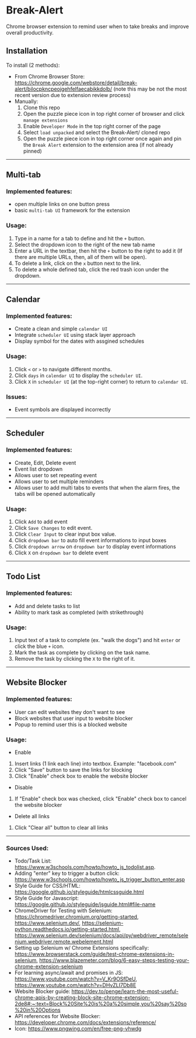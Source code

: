 # Break-Alert
Chrome browser extension to remind user when to take breaks and improve overall productivity.

##  Installation
To install (2 methods):
- From Chrome Browser Store: https://chrome.google.com/webstore/detail/break-alert/bilocpkncpeojgehfelfaecabikkdolb/ (note this may be not the most recent version due to extension review process)
- Manually: 
  1. Clone this repo
  2. Open the puzzle piece icon in top right corner of browser and click `manage extensions`
  3. Enable `Developer Mode` in the top right corner of the page
  4. Select `load unpacked` and select the Break-Alert/ cloned repo
  5. Open the puzzle piece icon in top right corner once again and pin the `Break Alert` extension to the extension area (if not already pinned)

---

##  Multi-tab
### Implemented features:
- open multiple links on one button press
- basic `multi-tab UI` framework for the extension

### Usage:
1. Type in a name for a tab to define and hit the `+` button.
2. Select the dropdown icon to the right of the new tab name
3. Enter a URL in the textbar, then hit the `+` button to the right to add it (If there are multiple URLs, then, all of them will be open).
4. To delete a link, click on the `x` button next to the link.
5. To delete a whole defined tab, click the red trash icon under the dropdown.

---

##  Calendar
### Implemented features:
- Create a clean and simple `calendar UI`
- Integrate `scheduler UI` using stack layer approach
- Display symbol for the dates with assgined schedules

### Usage:
1. Click `<` or `>` to navigate different months.
2. Click `days` in `calendar UI` to display the `scheduler UI`.
3. Click `X` in `scheduler UI` (at the top-right corner) to return to `calendar UI`.

### Issues:
  - Event symbols are displayed incorrectly

---

##  Scheduler
### Implemented features:
- Create, Edit, Delete event 
- Event list dropdown
- Allows user to set repeating event
- Allows user to set multiple reminders
- Allows user to add multi tabs to events that when the alarm fires, the tabs will be opened automatically

### Usage:
1. Click `Add` to add event
2. Click `Save Changes` to edit event.
3. Click `Clear Input` to clear input box value.
4. Click `dropdown bar` to auto fill event informations to input boxes
5. Click `dropdown arrow` on `dropdown bar` to display event informations
6. Click `X` on `dropdown bar` to delete event

---

## Todo List
### Implemented features:
- Add and delete tasks to list
- Ability to mark task as completed (with strikethrough)

### Usage:
1. Input text of a task to complete (ex. "walk the dogs") and hit `enter` or click the blue `+` icon. 
2. Mark the task as complete by clicking on the task name.
3. Remove the task by clicking the `X` to the right of it.

---

##  Website Blocker
### Implemented features:
- User can edit websites they don't want to see
- Block websites that user input to website blocker
- Popup to remind user this is a blocked website

### Usage:
- Enable
1. Insert links (1 link each line) into textbox. Example: "facebook.com"
2. Click "Save" button to save the links for blocking
3. Click "Enable" check box to enable the website blocker
- Disable
1. If "Enable" check box was checked, click "Enable" check box to cancel the website blocker
- Delete all links
1. Click "Clear all" button to clear all links
---

### Sources Used:
* Todo/Task List: https://www.w3schools.com/howto/howto_js_todolist.asp.
* Adding "enter" key to trigger a button click: https://www.w3schools.com/howto/howto_js_trigger_button_enter.asp
* Style Guide for CSS/HTML: https://google.github.io/styleguide/htmlcssguide.html
* Style Guide for Javascript: https://google.github.io/styleguide/jsguide.html#file-name
* ChromeDriver for Testing with Selenium: https://chromedriver.chromium.org/getting-started, https://www.selenium.dev/, https://selenium-python.readthedocs.io/getting-started.html, https://www.selenium.dev/selenium/docs/api/py/webdriver_remote/selenium.webdriver.remote.webelement.html
* Setting up Selenium w/ Chrome Extensions specifically: https://www.browserstack.com/guide/test-chrome-extensions-in-selenium, https://www.blazemeter.com/blog/6-easy-steps-testing-your-chrome-extension-selenium
* For learning async/await and promises in JS: https://www.youtube.com/watch?v=V_Kr9OSfDeU, https://www.youtube.com/watch?v=DHvZLI7Db8E
* Website Blocker guide: https://dev.to/penge/learn-the-most-useful-chrome-apis-by-creating-block-site-chrome-extension-2de8#:~:text=Block%20Site%20is%20a%20simple,you%20say%20so%20in%20Options
* API references for Website Blocker: https://developer.chrome.com/docs/extensions/reference/
* Icon: https://www.pngwing.com/en/free-png-vhwdg

